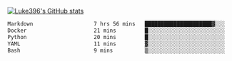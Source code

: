 [![Luke396's GitHub stats](https://github-readme-stats.vercel.app/api?username=luke396&show_icons=true&theme=synthwave&hide=stars)](https://github.com/anuraghazra/github-readme-stats)

<!--START_SECTION:waka-->

```txt
Markdown                   7 hrs 56 mins   █████████████████████▓░░░   86.85 %
Docker                     21 mins         █░░░░░░░░░░░░░░░░░░░░░░░░   03.93 %
Python                     20 mins         █░░░░░░░░░░░░░░░░░░░░░░░░   03.70 %
YAML                       11 mins         ▓░░░░░░░░░░░░░░░░░░░░░░░░   02.15 %
Bash                       9 mins          ▒░░░░░░░░░░░░░░░░░░░░░░░░   01.66 %
```

<!--END_SECTION:waka-->

<!--
**luke396/luke396** is a ✨ _special_ ✨ repository because its `README.md` (this file) appears on your GitHub profile.

Here are some ideas to get you started:

- 🔭 I’m currently working on ...
- 🌱 I’m currently learning ...
- 👯 I’m looking to collaborate on ...
- 🤔 I’m looking for help with ...
- 💬 Ask me about ...
- 📫 How to reach me: ...
- 😄 Pronouns: ...
- ⚡ Fun fact: ...
-->

